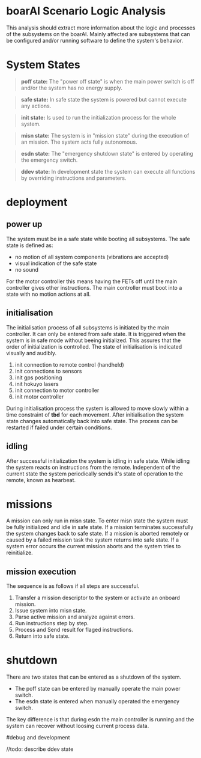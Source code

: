 boarAI Scenario Logic Analysis
==============================

This analysis should extract more information about the logic and processes of the subsystems on the boarAI.
Mainly affected are subsystems that can be configured and/or running software to define the system's behavior.

# System States

>**poff state:** The "power off state" is when the main power switch is off and/or the system has no energy supply.

>**safe state:** In safe state the system is powered but cannot execute any actions.

>**init state:** Is used to run the initialization process for the whole system.

>**misn state:** The system is in "mission state" during the execution of an mission. The system acts fully autonomous.

>**esdn state:** The "emergency shutdown state" is entered by operating the emergency switch.

>**ddev state:** In development state the system can execute all functions by overriding instructions and parameters.

# deployment

## power up

The system must be in a safe state while booting all subsystems.
The safe state is defined as:
- no motion of all system components (vibrations are accepted)
- visual indication of the safe state
- no sound

For the motor controller this means having the FETs off until the main controller gives other instructions.
The main controller must boot into a state with no motion actions at all.

## initialisation

The initialisation process of all subsystems is initiated by the main controller.
It can only be entered from safe state.
It is triggered when the system is in safe mode without beeing initialized.
This assures that the order of initialization is controlled.
The state of initialisation is indicated visually and audibly.

1. init connection to remote control (handheld)
1. init connections to sensors
 1. init gps positioning
 1. init hokuyo lasers
1. init connection to motor controller
1. init motor controller

During initialisation process the system is allowed to move slowly within a time constraint of **tbd** for each movement.
After initialisation the system state changes automatically back into safe state.
The process can be restarted if failed under certain conditions.

## idling

After successful initialization the system is idling in safe state.
While idling the system reacts on instructions from the remote.
Independent of the current state the system periodically sends it's state of operation to the remote, known as hearbeat.

# missions

A mission can only run in misn state. 
To enter misn state the system must be fully initialized and idle in safe state.
If a mission terminates successfully the system changes back to safe state.
If a mission is aborted remotely or caused by a failed mission task the system returns into safe state.
If a system error occurs the current mission aborts and the system tries to reinitialize.

## mission execution

The sequence is as follows if all steps are successful.

1. Transfer a mission descriptor to the system or activate an onboard mission.
1. Issue system into misn state.
1. Parse active mission and analyze against errors.
1. Run instructions step by step.
1. Process and Send result for flaged instructions.
1. Return into safe state.

# shutdown

There are two states that can be entered as a shutdown of the system.

- The poff state can be entered by manually operate the main power switch.
- The esdn state is entered when manually operated the emergency switch.

The key difference is that during esdn the main controller is running and the system can recover without loosing current process data.

#debug and development

//todo: describe ddev state
